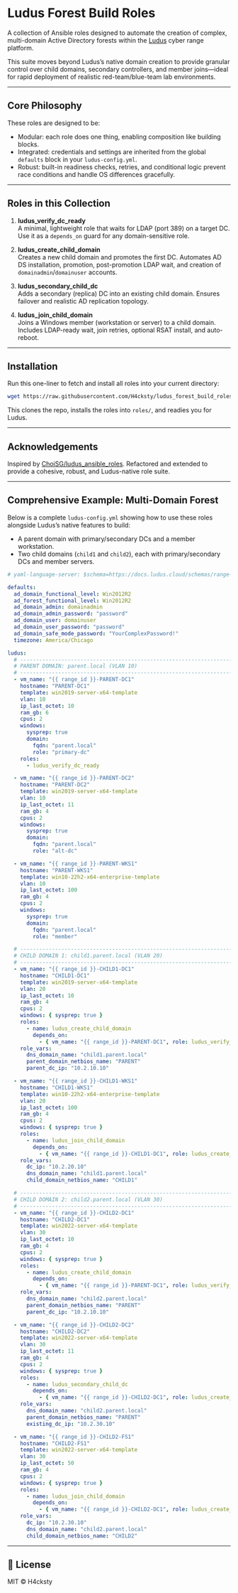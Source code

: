 # Ludus Forest Build Roles

A collection of Ansible roles designed to automate the creation of complex, multi-domain Active Directory forests within the [Ludus](https://github.com/badsectorlabs/ludus) cyber range platform.

This suite moves beyond Ludus’s native domain creation to provide granular control over child domains, secondary controllers, and member joins—ideal for rapid deployment of realistic red-team/blue-team lab environments.

---

## Core Philosophy

These roles are designed to be:

- Modular: each role does one thing, enabling composition like building blocks.  
- Integrated: credentials and settings are inherited from the global `defaults` block in your `ludus-config.yml`.  
- Robust: built-in readiness checks, retries, and conditional logic prevent race conditions and handle OS differences gracefully.

---

## Roles in this Collection

1. **ludus_verify_dc_ready**  
   A minimal, lightweight role that waits for LDAP (port 389) on a target DC. Use it as a `depends_on` guard for any domain-sensitive role.

2. **ludus_create_child_domain**  
   Creates a new child domain and promotes the first DC. Automates AD DS installation, promotion, post-promotion LDAP wait, and creation of `domainadmin`/`domainuser` accounts.

3. **ludus_secondary_child_dc**  
   Adds a secondary (replica) DC into an existing child domain. Ensures failover and realistic AD replication topology.

4. **ludus_join_child_domain**  
   Joins a Windows member (workstation or server) to a child domain. Includes LDAP-ready wait, join retries, optional RSAT install, and auto-reboot.

---

## Installation

Run this one-liner to fetch and install all roles into your current directory:

```bash
wget https://raw.githubusercontent.com/H4cksty/ludus_forest_build_roles/main/install_forest_build_roles.sh -O - | bash
```
This clones the repo, installs the roles into `roles/`, and readies you for Ludus.

---

## Acknowledgements

Inspired by [ChoiSG/ludus_ansible_roles](https://github.com/ChoiSG/ludus_ansible_roles). Refactored and extended to provide a cohesive, robust, and Ludus-native role suite.

---

## Comprehensive Example: Multi-Domain Forest

Below is a complete `ludus-config.yml` showing how to use these roles alongside Ludus’s native features to build:

- A parent domain with primary/secondary DCs and a member workstation.
- Two child domains (`child1` and `child2`), each with primary/secondary DCs and member servers.

```yaml
# yaml-language-server: $schema=https://docs.ludus.cloud/schemas/range-config.json

defaults:
  ad_domain_functional_level: Win2012R2
  ad_forest_functional_level: Win2012R2
  ad_domain_admin: domainadmin
  ad_domain_admin_password: "password"
  ad_domain_user: domainuser
  ad_domain_user_password: "password"
  ad_domain_safe_mode_password: "YourComplexPassword!"
  timezone: America/Chicago

ludus:
  # ----------------------------------------------------------------------
  # PARENT DOMAIN: parent.local (VLAN 10)
  # ----------------------------------------------------------------------
  - vm_name: "{{ range_id }}-PARENT-DC1"
    hostname: "PARENT-DC1"
    template: win2019-server-x64-template
    vlan: 10
    ip_last_octet: 10
    ram_gb: 6
    cpus: 2
    windows:
      sysprep: true
      domain:
        fqdn: "parent.local"
        role: "primary-dc"
    roles:
      - ludus_verify_dc_ready

  - vm_name: "{{ range_id }}-PARENT-DC2"
    hostname: "PARENT-DC2"
    template: win2019-server-x64-template
    vlan: 10
    ip_last_octet: 11
    ram_gb: 4
    cpus: 2
    windows:
      sysprep: true
      domain:
        fqdn: "parent.local"
        role: "alt-dc"

  - vm_name: "{{ range_id }}-PARENT-WKS1"
    hostname: "PARENT-WKS1"
    template: win10-22h2-x64-enterprise-template
    vlan: 10
    ip_last_octet: 100
    ram_gb: 4
    cpus: 2
    windows:
      sysprep: true
      domain:
        fqdn: "parent.local"
        role: "member"

  # ----------------------------------------------------------------------
  # CHILD DOMAIN 1: child1.parent.local (VLAN 20)
  # ----------------------------------------------------------------------
  - vm_name: "{{ range_id }}-CHILD1-DC1"
    hostname: "CHILD1-DC1"
    template: win2019-server-x64-template
    vlan: 20
    ip_last_octet: 10
    ram_gb: 4
    cpus: 2
    windows: { sysprep: true }
    roles:
      - name: ludus_create_child_domain
        depends_on:
          - { vm_name: "{{ range_id }}-PARENT-DC1", role: ludus_verify_dc_ready }
    role_vars:
      dns_domain_name: "child1.parent.local"
      parent_domain_netbios_name: "PARENT"
      parent_dc_ip: "10.2.10.10"

  - vm_name: "{{ range_id }}-CHILD1-WKS1"
    hostname: "CHILD1-WKS1"
    template: win10-22h2-x64-enterprise-template
    vlan: 20
    ip_last_octet: 100
    ram_gb: 4
    cpus: 2
    windows: { sysprep: true }
    roles:
      - name: ludus_join_child_domain
        depends_on:
          - { vm_name: "{{ range_id }}-CHILD1-DC1", role: ludus_create_child_domain }
    role_vars:
      dc_ip: "10.2.20.10"
      dns_domain_name: "child1.parent.local"
      child_domain_netbios_name: "CHILD1"

  # ----------------------------------------------------------------------
  # CHILD DOMAIN 2: child2.parent.local (VLAN 30)
  # ----------------------------------------------------------------------
  - vm_name: "{{ range_id }}-CHILD2-DC1"
    hostname: "CHILD2-DC1"
    template: win2022-server-x64-template
    vlan: 30
    ip_last_octet: 10
    ram_gb: 4
    cpus: 2
    windows: { sysprep: true }
    roles:
      - name: ludus_create_child_domain
        depends_on:
          - { vm_name: "{{ range_id }}-PARENT-DC1", role: ludus_verify_dc_ready }
    role_vars:
      dns_domain_name: "child2.parent.local"
      parent_domain_netbios_name: "PARENT"
      parent_dc_ip: "10.2.10.10"

  - vm_name: "{{ range_id }}-CHILD2-DC2"
    hostname: "CHILD2-DC2"
    template: win2022-server-x64-template
    vlan: 30
    ip_last_octet: 11
    ram_gb: 4
    cpus: 2
    windows: { sysprep: true }
    roles:
      - name: ludus_secondary_child_dc
        depends_on:
          - { vm_name: "{{ range_id }}-CHILD2-DC1", role: ludus_create_child_domain }
    role_vars:
      dns_domain_name: "child2.parent.local"
      parent_domain_netbios_name: "PARENT"
      existing_dc_ip: "10.2.30.10"

  - vm_name: "{{ range_id }}-CHILD2-FS1"
    hostname: "CHILD2-FS1"
    template: win2022-server-x64-template
    vlan: 30
    ip_last_octet: 50
    ram_gb: 4
    cpus: 2
    windows: { sysprep: true }
    roles:
      - name: ludus_join_child_domain
        depends_on:
          - { vm_name: "{{ range_id }}-CHILD2-DC1", role: ludus_create_child_domain }
    role_vars:
      dc_ip: "10.2.30.10"
      dns_domain_name: "child2.parent.local"
      child_domain_netbios_name: "CHILD2"
```
---

## 📎 License

MIT © H4cksty
